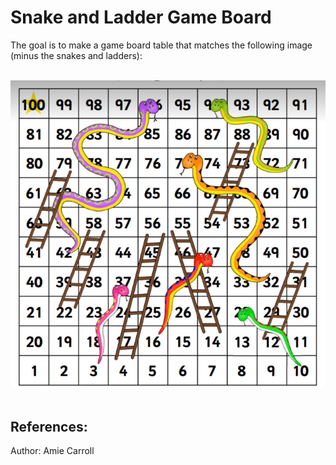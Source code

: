 # Snake and Ladder Game Board

The goal is to make a game board table that matches the following image (minus the snakes and ladders): <br><br>

![board-screenshot](snakes-ladders-table.png)
<br><br>
## References:

Author: Amie Carroll